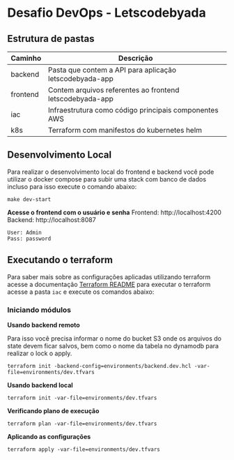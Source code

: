 # Desafio DevOps - Letscodebyada
 

## Estrutura de pastas

|     Caminho    |Descrição              
|----------------|-------------------------------|
|backend|Pasta que contem a API para aplicação letscodebyada-app
|frontend|Contem arquivos referentes ao frontend letscodebyada-app
|iac|Infraestrutura como código principais componentes AWS
|k8s|Terraform com manifestos do kubernetes helm

  
## Desenvolvimento Local

Para realizar o desenvolvimento local do frontend e backend você pode utilizar o docker compose para subir uma stack com banco de dados incluso para isso execute o comando abaixo:

```ssh
make dev-start
```

**Acesse o frontend com o usuário e senha**
Frontend:  http://localhost:4200
Backend: http://localhost:8087
  
```
User: Admin
Pass: password
```
  
## Executando o terraform

 Para saber mais sobre as configurações aplicadas utilizando terraform acesse a documentação [Terraform README](./iac/README.md) para executar o terraform acesse a pasta `iac` e execute os comandos abaixo:

### Iniciando módulos
**Usando backend remoto**

Para isso você precisa informar o nome do bucket S3 onde os arquivos do state devem ficar salvos, bem como o nome da tabela no dynamodb para realizar o lock o apply.

```ssh
terraform init -backend-config=environments/backend.dev.hcl -var-file=environments/dev.tfvars
```

**Usando backend local**

```ssh
terraform init -var-file=environments/dev.tfvars
```

**Verificando plano de execução** 

```ssh
terraform plan -var-file=environments/dev.tfvars
```

**Aplicando as configurações** 

```ssh
terraform apply -var-file=environments/dev.tfvars
```
